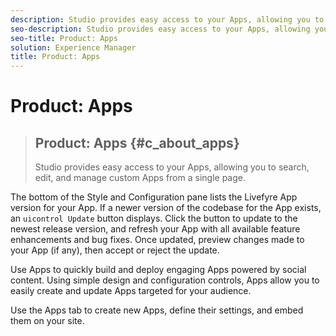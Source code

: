 ```yaml
---
description: Studio provides easy access to your Apps, allowing you to search, edit, and manage custom Apps from a single page.
seo-description: Studio provides easy access to your Apps, allowing you to search, edit, and manage custom Apps from a single page.
seo-title: Product: Apps
solution: Experience Manager
title: Product: Apps
---
```


# Product: Apps


>## Product: Apps {#c_about_apps}
>Studio provides easy access to your Apps, allowing you to search, edit, and manage custom Apps from a single page.

<!-- c_about_apps.dita -->
The bottom of the Style and Configuration pane lists the Livefyre App version for your App. If a newer version of the codebase for the App exists, an `uicontrol Update` button displays. Click the button to update to the newest release version, and refresh your App with all available feature enhancements and bug fixes. Once updated, preview changes made to your App (if any), then accept or reject the update.

Use Apps to quickly build and deploy engaging Apps powered by social content. Using simple design and configuration controls, Apps allow you to easily create and update Apps targeted for your audience.

Use the Apps tab to create new Apps, define their settings, and embed them on your site.

